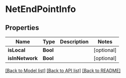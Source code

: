# NetEndPointInfo

## Properties
Name | Type | Description | Notes
------------ | ------------- | ------------- | -------------
**isLocal** | **Bool** |  | [optional] 
**isInNetwork** | **Bool** |  | [optional] 

[[Back to Model list]](../README.md#documentation-for-models) [[Back to API list]](../README.md#documentation-for-api-endpoints) [[Back to README]](../README.md)


